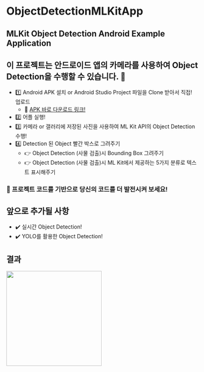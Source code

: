 # ObjectDetectionMLKitApp

## MLKit Object Detection Android Example Application 

## 이 프로젝트는 안드로이드 앱의 카메라를 사용하여 Object Detection을 수행할 수 있습니다. 🚀
- 1️⃣ Android APK 설치 or Android Studio Project 파일을 Clone 받아서 직접! 업로드
  - 💚 [APK 바로 다운로드 링크!](https://www.dropbox.com/s/07h2h5req2p92fb/Object_Detection_MLKit_App.apk?dl=1)
- 2️⃣ 어플 실행!
- 3️⃣ 카메라 or 갤러리에 저장된 사진을 사용하여 ML Kit API의 Object Detection 수행!
- 4️⃣ Detection 된 Object 빨간 박스로 그려주기
  - 👉 Object Detection (사물 검출)시 Bounding Box 그려주기 
  - 👉 Object Detection (사물 검출)시 ML Kit에서 제공하는 5가지 분류로 텍스트 표시해주기 

### 🚀 프로젝트 코드를 기반으로 당신의 코드를 더 발전시켜 보세요!

## 앞으로 추가될 사항
- ✔️ 실시간 Object Detection!
- ✔️ YOLO를 활용한 Object Detection!

## 결과

<img src="./Demo/object_detection_demo.mp4" width="250"/>
